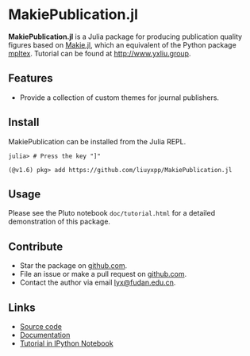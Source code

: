 # MakiePublication.jl

**MakiePublication.jl** is a Julia package for producing publication quality figures based on [Makie.jl](https://github.com/JuliaPlots/Makie.jl), which an equivalent of the Python package [mpltex](https://github.com/liuyxpp/mpltex). Tutorial can be found at http://www.yxliu.group.

## Features

* Provide a collection of custom themes for journal publishers.

## Install

MakiePublication can be installed from the Julia REPL.

```console
julia> # Press the key "]"

(@v1.6) pkg> add https://github.com/liuyxpp/MakiePublication.jl
```

## Usage

Please see the Pluto notebook `doc/tutorial.html` for a detailed demonstration of this package.

## Contribute

* Star the package on [github.com](https://github.com/liuyxpp/MakiePublication.jl).
* File an issue or make a pull request on [github.com](https://github.com/liuyxpp/MakiePublication.jl).
* Contact the author via email <lyx@fudan.edu.cn>.

## Links

* [Source code](https://github.com/liuyxpp/MakiePublication.jl)
* [Documentation](http://www.yxliu.group/2021/08/makie-publication)
* [Tutorial in IPython Notebook](https://github.com/liuyxpp/MakiePublication.jl/blob/master/doc/tutorial.ipynb)